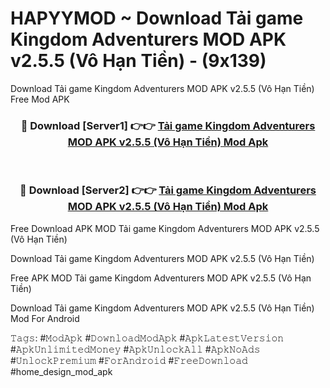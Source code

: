 # HAPYYMOD ~ Download Tải game Kingdom Adventurers MOD APK v2.5.5 (Vô Hạn Tiền) - (9x139)
Download Tải game Kingdom Adventurers MOD APK v2.5.5 (Vô Hạn Tiền) Free Mod APK

<div align="center">
<h3>🔴 Download [Server1] 👉👉 <a href="https://apk-comot.site?title=Tải_game_Kingdom_Adventurers_MOD_APK_v2.5.5_(Vô_Hạn_Tiền)">Tải game Kingdom Adventurers MOD APK v2.5.5 (Vô Hạn Tiền) Mod Apk</a></h3><br>

<h3>🔴 Download [Server2] 👉👉 <a href="https://apk-comot.site?title=Tải_game_Kingdom_Adventurers_MOD_APK_v2.5.5_(Vô_Hạn_Tiền)">Tải game Kingdom Adventurers MOD APK v2.5.5 (Vô Hạn Tiền) Mod Apk</a></h3>
</div>


Free Download APK MOD Tải game Kingdom Adventurers MOD APK v2.5.5 (Vô Hạn Tiền)

Download Tải game Kingdom Adventurers MOD APK v2.5.5 (Vô Hạn Tiền) 

Free APK MOD Tải game Kingdom Adventurers MOD APK v2.5.5 (Vô Hạn Tiền) 

Download Tải game Kingdom Adventurers MOD APK v2.5.5 (Vô Hạn Tiền) Mod For Android

𝚃𝚊𝚐𝚜: #𝙼𝚘𝚍𝙰𝚙𝚔 #𝙳𝚘𝚠𝚗𝚕𝚘𝚊𝚍𝙼𝚘𝚍𝙰𝚙𝚔 #𝙰𝚙𝚔𝙻𝚊𝚝𝚎𝚜𝚝𝚅𝚎𝚛𝚜𝚒𝚘𝚗 #𝙰𝚙𝚔𝚄𝚗𝚕𝚒𝚖𝚒𝚝𝚎𝚍𝙼𝚘𝚗𝚎𝚢 #𝙰𝚙𝚔𝚄𝚗𝚕𝚘𝚌𝚔𝙰𝚕𝚕 #𝙰𝚙𝚔𝙽𝚘𝙰𝚍𝚜 #𝚄𝚗𝚕𝚘𝚌𝚔𝙿𝚛𝚎𝚖𝚒𝚞𝚖 #𝙵𝚘𝚛𝙰𝚗𝚍𝚛𝚘𝚒𝚍 #𝙵𝚛𝚎𝚎𝙳𝚘𝚠𝚗𝚕𝚘𝚊𝚍 #home_design_mod_apk